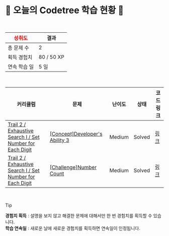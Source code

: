 # 🌲 오늘의 Codetree 학습 현황 🌲

<br />

| <span style="color:red;display:block;text-align:center;"> **성취도**</span> | 결과 |
|---|---|
| 총 문제 수 | 2 |
| 획득 경험치 | 80 / 50 XP |
| 연속 학습 일 | 5 일 |

<br />

|커리큘럼|문제|난이도|상태|코드 링크|
|---|---|---|---|---|
|[Trail 2 / Exhaustive Search I / Set Number for Each Digit](https://www.codetree.ai/trail-info/novice-mid/)|[[Concept]Developer's Ability 3](https://www.codetree.ai/trails/complete/curated-cards/intro-ability-of-developer-3/)|Medium|Solved|[링크](https://github.com/jxnyxng/codeTree/blob/main/251015/%EA%B0%9C%EB%B0%9C%EC%9E%90%EC%9D%98%20%EB%8A%A5%EB%A0%A5%203/ability-of-developer-3.py)|
|[Trail 2 / Exhaustive Search I / Set Number for Each Digit](https://www.codetree.ai/trail-info/novice-mid/)|[[Challenge]Number Count](https://www.codetree.ai/trails/complete/curated-cards/challenge-numeric-count/)|Medium|Solved|[링크](https://github.com/jxnyxng/codeTree/blob/main/251015/%EC%88%AB%EC%9E%90%20%EC%B9%B4%EC%9A%B4%ED%8A%B8/numeric-count.py)|


<br />

> [!TIP]
> **경험치 획득** : 설명을 보지 않고 해결한 문제에 대해서만 한 번 경험치를 획득할 수 있습니다.  
> **학습 연속일** : 새로운 날에 새로운 경험치를 획득하면 연속일이 인정됩니다.

